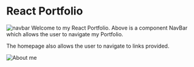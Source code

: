 # React Portfolio
![navbar](https://user-images.githubusercontent.com/61360215/89932343-bb459e00-dbca-11ea-9d9b-bbaf69c17672.jpg)
Welcome to my React Portfolio.  Above is a component NavBar which allows the user to navigate my Portfolio.


The homepage also allows the user to navigate to links provided.

![About me](https://user-images.githubusercontent.com/61360215/89932345-bd0f6180-dbca-11ea-8e0c-6bc77e75300c.jpg)
